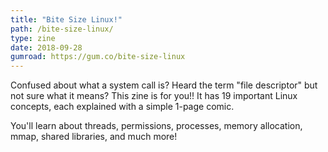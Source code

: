 ```yaml
---
title: "Bite Size Linux!"
path: /bite-size-linux/
type: zine
date: 2018-09-28
gumroad: https://gum.co/bite-size-linux
---
```


Confused about what a system call is? Heard the term "file descriptor" but not
sure what it means? This zine is for you!! It has 19 important Linux concepts,
each explained with a simple 1-page comic.

You'll learn about threads, permissions, processes, memory allocation, mmap,
shared libraries, and much more!
